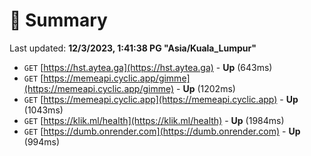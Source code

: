 # 📖 Summary
Last updated: **12/3/2023, 1:41:38 PG "Asia/Kuala_Lumpur"**

- `GET` [https://hst.aytea.ga](https://hst.aytea.ga) - **Up** (643ms)
- `GET` [https://memeapi.cyclic.app/gimme](https://memeapi.cyclic.app/gimme) - **Up** (1202ms)
- `GET` [https://memeapi.cyclic.app](https://memeapi.cyclic.app) - **Up** (1043ms)
- `GET` [https://klik.ml/health](https://klik.ml/health) - **Up** (1984ms)
- `GET` [https://dumb.onrender.com](https://dumb.onrender.com) - **Up** (994ms)
